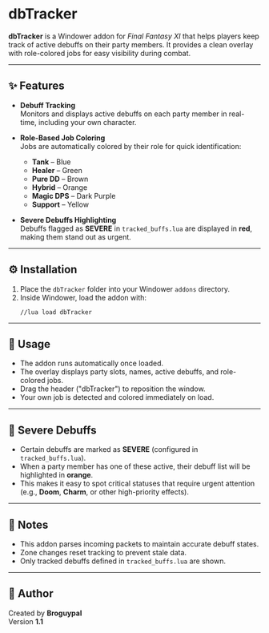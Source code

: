 # dbTracker

**dbTracker** is a Windower addon for *Final Fantasy XI* that helps players keep track of active debuffs on their party members. It provides a clean overlay with role-colored jobs for easy visibility during combat.

---

## ✨ Features

- **Debuff Tracking**  
  Monitors and displays active debuffs on each party member in real-time, including your own character.  

- **Role-Based Job Coloring**  
  Jobs are automatically colored by their role for quick identification:  
  - **Tank** – Blue  
  - **Healer** – Green  
  - **Pure DD** – Brown  
  - **Hybrid** – Orange  
  - **Magic DPS** – Dark Purple  
  - **Support** – Yellow  

- **Severe Debuffs Highlighting**  
  Debuffs flagged as **SEVERE** in `tracked_buffs.lua` are displayed in **red**, making them stand out as urgent.  

---

## ⚙️ Installation

1. Place the `dbTracker` folder into your Windower `addons` directory.  
2. Inside Windower, load the addon with:  
   ```
   //lua load dbTracker
   ```

---

## 📖 Usage

- The addon runs automatically once loaded.  
- The overlay displays party slots, names, active debuffs, and role-colored jobs.  
- Drag the header ("dbTracker") to reposition the window.  
- Your own job is detected and colored immediately on load.  

---

## 🔶 Severe Debuffs

- Certain debuffs are marked as **SEVERE** (configured in `tracked_buffs.lua`).  
- When a party member has one of these active, their debuff list will be highlighted in **orange**.  
- This makes it easy to spot critical statuses that require urgent attention (e.g., **Doom**, **Charm**, or other high-priority effects).  

---

## 📝 Notes

- This addon parses incoming packets to maintain accurate debuff states.  
- Zone changes reset tracking to prevent stale data.  
- Only tracked debuffs defined in `tracked_buffs.lua` are shown.  

---

## 👤 Author

Created by **Broguypal**  
Version **1.1**  
